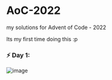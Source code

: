 # AoC-2022
my solutions for Advent of Code - 2022

Its my first time doing this :p

### ⚡ Day 1:
![image](https://user-images.githubusercontent.com/70335252/205130237-debd2f6e-305d-4c38-9bf3-3828ce916d3d.png)

